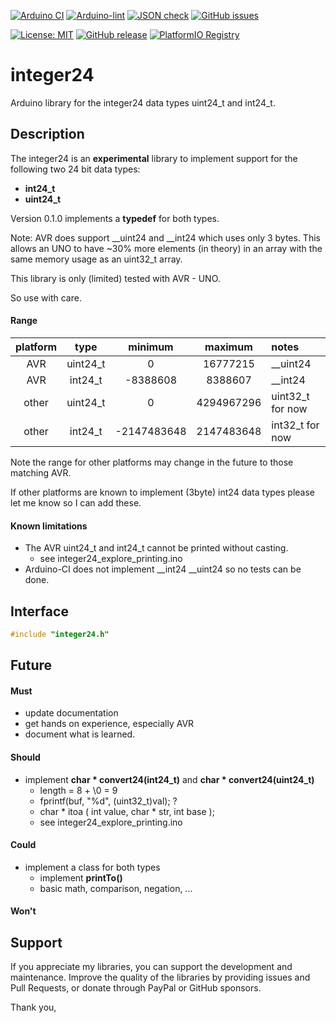 
[![Arduino CI](https://github.com/RobTillaart/integer24/workflows/Arduino%20CI/badge.svg)](https://github.com/marketplace/actions/arduino_ci)
[![Arduino-lint](https://github.com/RobTillaart/integer24/actions/workflows/arduino-lint.yml/badge.svg)](https://github.com/RobTillaart/integer24/actions/workflows/arduino-lint.yml)
[![JSON check](https://github.com/RobTillaart/integer24/actions/workflows/jsoncheck.yml/badge.svg)](https://github.com/RobTillaart/integer24/actions/workflows/jsoncheck.yml)
[![GitHub issues](https://img.shields.io/github/issues/RobTillaart/integer24.svg)](https://github.com/RobTillaart/integer24/issues)

[![License: MIT](https://img.shields.io/badge/license-MIT-green.svg)](https://github.com/RobTillaart/integer24/blob/master/LICENSE)
[![GitHub release](https://img.shields.io/github/release/RobTillaart/integer24.svg?maxAge=3600)](https://github.com/RobTillaart/integer24/releases)
[![PlatformIO Registry](https://badges.registry.platformio.org/packages/robtillaart/library/integer24.svg)](https://registry.platformio.org/libraries/robtillaart/integer24)


# integer24

Arduino library for the integer24 data types uint24_t and int24_t.


## Description

The integer24 is an **experimental** library to implement support
for the following two 24 bit data types:
- **int24_t**
- **uint24_t**

Version 0.1.0 implements a **typedef** for both types.

Note: AVR does support __uint24 and __int24 which uses only 3 bytes.
This allows an UNO to have ~30% more elements (in theory) in an array
with the same memory usage as an uint32_t array.

This library is only (limited) tested with AVR - UNO.

So use with care.


#### Range

|  platform  |  type      |  minimum    |  maximum   |  notes     |
|:----------:|:----------:|:-----------:|:----------:|:-----------|
|  AVR       |  uint24_t  |  0          |   16777215 |  __uint24  |
|  AVR       |  int24_t   | -8388608    |    8388607 |  __int24   |
|  other     |  uint24_t  |  0          | 4294967296 | uint32_t for now |
|  other     |  int24_t   | -2147483648 | 2147483648 | int32_t for now  |

Note the range for other platforms may change in the future to
those matching AVR.

If other platforms are known to implement (3byte) int24 data types
please let me know so I can add these.


#### Known limitations

- The AVR uint24_t and int24_t cannot be printed without casting.
  - see integer24_explore_printing.ino
- Arduino-CI does not implement __int24 __uint24 so no tests can be done.


## Interface

```cpp
#include "integer24.h"
```


## Future

#### Must

- update documentation
- get hands on experience, especially AVR
- document what is learned.

#### Should

- implement **char \* convert24(int24_t)** and **char \* convert24(uint24_t)**
  - length = 8 + \0 = 9
  - fprintf(buf, "%d", (uint32_t)val); ?
  - char *  itoa ( int value, char * str, int base );
  - see integer24_explore_printing.ino

#### Could

- implement a class for both types
  - implement **printTo()**
  - basic math, comparison, negation, ...

#### Won't 


## Support

If you appreciate my libraries, you can support the development and maintenance.
Improve the quality of the libraries by providing issues and Pull Requests, or
donate through PayPal or GitHub sponsors.

Thank you,


